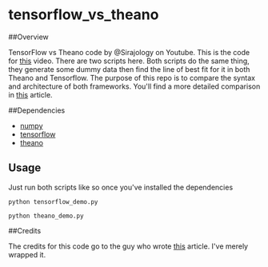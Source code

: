 # tensorflow_vs_theano

##Overview

TensorFlow vs Theano code by @Sirajology on Youtube. This is the code for [this](https://youtu.be/BlZ_zhvTaeA) video. There are two scripts here. Both scripts do the same thing, they generate some dummy data then find the line of best fit for it in both Theano and Tensorflow. The purpose of this repo is to compare the syntax and architecture of both frameworks. You'll find a more detailed comparison in [this](https://medium.com/@sentimentron/faceoff-theano-vs-tensorflow-e25648c31800#.bg4xmz1au) article.

##Dependencies

* [numpy](http://www.numpy.org/)
* [tensorflow](https://www.tensorflow.org/)
* [theano](http://deeplearning.net/software/theano/)

## Usage

Just run both scripts like so once you've installed the dependencies

```
python tensorflow_demo.py
```

```
python theano_demo.py
```

##Credits

The credits for this code go to the guy who wrote [this](https://medium.com/@sentimentron/faceoff-theano-vs-tensorflow-e25648c31800#.bg4xmz1au) article. I've merely wrapped it.





